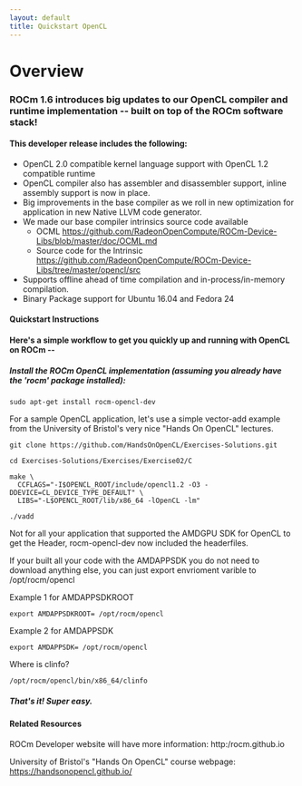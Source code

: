 ```yaml
---
layout: default
title: Quickstart OpenCL 
---
```


# Overview

### ROCm 1.6 introduces big updates to our OpenCL compiler and runtime implementation -- built on top of the ROCm software stack!

#### This developer release includes the following:

* OpenCL 2.0 compatible kernel language support with OpenCL 1.2 compatible runtime
* OpenCL compiler also has assembler and disassembler support,  inline assembly support is now in place. 
* Big improvements in the base compiler as we roll in new optimization for application in new Native LLVM code generator. 
* We made our base compiler intrinsics source code available
  * OCML https://github.com/RadeonOpenCompute/ROCm-Device-Libs/blob/master/doc/OCML.md
  * Source code for the Intrinsic https://github.com/RadeonOpenCompute/ROCm-Device-Libs/tree/master/opencl/src
* Supports offline ahead of time compilation and in-process/in-memory compilation.
* Binary Package support for Ubuntu  16.04 and Fedora 24

#### Quickstart Instructions

#### Here's a simple workflow to get you quickly up and running with OpenCL on ROCm --

##### Install the ROCm OpenCL implementation (assuming you already have the 'rocm' package installed):

```shell
sudo apt-get install rocm-opencl-dev
```

For a sample OpenCL application, let's use a simple vector-add example from the University of Bristol's very nice "Hands On OpenCL" lectures.

```shell
git clone https://github.com/HandsOnOpenCL/Exercises-Solutions.git

cd Exercises-Solutions/Exercises/Exercise02/C

make \
  CCFLAGS="-I$OPENCL_ROOT/include/opencl1.2 -O3 -DDEVICE=CL_DEVICE_TYPE_DEFAULT" \
  LIBS="-L$OPENCL_ROOT/lib/x86_64 -lOpenCL -lm"

./vadd
```
Not for all your application that supported the AMDGPU SDK for OpenCL to get the Header,  rocm-opencl-dev now included the headerfiles. 

If your built all your code with the AMDAPPSDK you do not need to download anything else,  you can just export envrioment varible to  /opt/rocm/opencl 

Example 1 for AMDAPPSDKROOT
```shell
export AMDAPPSDKROOT= /opt/rocm/opencl 
```
Example 2 for AMDAPPSDK
```shell
export AMDAPPSDK= /opt/rocm/opencl
```
Where is clinfo? 
```shell
/opt/rocm/opencl/bin/x86_64/clinfo 
```

##### That's it!  Super easy.

#### Related Resources

ROCm Developer website will have more information: http:/rocm.github.io

University of Bristol's "Hands On OpenCL" course webpage:  https://handsonopencl.github.io/
